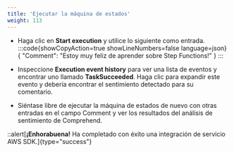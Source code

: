 ```yaml
---
title: 'Ejecutar la máquina de estados'
weight: 113
---
```


- Haga clic en **Start execution** y utilice lo siguiente como entrada.
:::code{showCopyAction=true showLineNumbers=false language=json}
{
  "Comment": "Estoy muy feliz de aprender sobre Step Functions!"
}
:::

- Inspeccione **Execution event history** para ver una lista de eventos y encontrar uno llamado **TaskSucceeded**. Haga clic para expandir este evento y debería encontrar el sentimiento detectado para su comentario.
- Siéntase libre de ejecutar la máquina de estados de nuevo con otras entradas en el campo Comment y ver los resultados del análisis de sentimiento de Comprehend. 

::alert[**¡Enhorabuena!** Ha completado con éxito una integración de servicio AWS SDK.]{type="success"}

